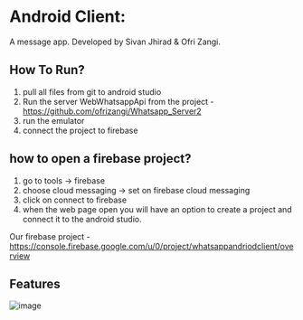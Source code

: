 # Android Client:

A message app.
Developed by Sivan Jhirad & Ofri Zangi.

## How To Run?
1. pull all files from git to android studio 
2. Run the server WebWhatsappApi from the project - https://github.com/ofrizangi/Whatsapp_Server2
3. run the emulator
4. connect the project to firebase

## how to open a firebase project?
1. go to tools -> firebase
2. choose cloud messaging -> set on firebase cloud messaging
3. click on connect to firebase
4. when the web page open you will have an option to create a project and connect it to the android studio.

Our firebase project - https://console.firebase.google.com/u/0/project/whatsappandriodclient/overview


## Features
![image](https://user-images.githubusercontent.com/88827751/174685768-e34c9beb-2056-4b67-9dfb-5e7f50d36f2f.png)

